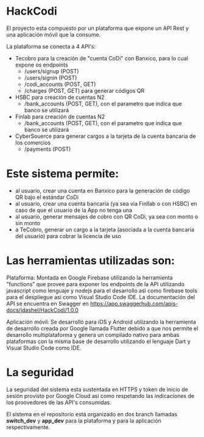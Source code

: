 # HackCodi

El proyecto esta compuesto por un plataforma que expone un API Rest y una aplicación móvil que la consume.

La plataforma se conecta a 4 API's:
- Tecobro para la creación de "cuenta CoDi" con Banxico, para lo cual expone os endpoints 
    - /users/signup (POST)
    - /users/signin (POST)
    - /codi_accounts (POST, GET)
    - /charges (POST, GET) para generar códigos QR
- HSBC para creación de cuentas N2
    - /bank_accounts (POST, GET), con el parametro que indica que banco se utilizará
- Finlab para creación de cuentas N2
    - /bank_accounts (POST, GET), con el parametro que indica que banco se utilizará
- CyberSouerce para generar cargos a la tarjeta de la cuenta bancaria de los comercios
    - /payments (POST)

# Este sistema permite:
- al usuario, crear una cuenta en Banxico para la generación de código QR bajo el estándar CoDi 
- al usuario, crear una cuenta bancaria (ya sea via Finllab o con HSBC) en caso de que el usuario de la App no tenga una
- al usuario, generar mensajes de cobro con QR CoDi, ya sea con monto o sin monto
- a TeCobro, generar un cargo a la tarjeta (asociada a la cuenta bancaria del usuario) para cobrar la licencia de uso

# Las herramientas utilizadas son:
Plataforma: Montada en Google Firebase utilizando la herramienta "functions" que provee para exponer los endpoints de la API utilizando javascript como lenguaje y nodejs para el desarrollo asi como firebase tools para el despliegue asi como Visual Studio Code IDE. La documentación del API se encuentra en Swagger en https://app.swaggerhub.com/apis-docs/jdashel/HackCodi/1.0.0

Aplicación móvil: Se desarrolló para iOS y Android utilizando la herramienta de desarrollo creada por Google llamada Flutter debido a que nos permite el desarrollo multiplataforma y genera un compilado nativo para ambas plataformas con la misma base de desarrollo utilizando el lenguaje Dart y Visual Studio Code como IDE.

# La seguridad
La seguridad del sistema esta sustentada en HTTPS y token de inicio de sesión provisto por Google Cloud asi como respetando las indicaciones de los proovedores de las API's consumidas.

El sistema en el repositorio está organizado en dos branch llamadas **switch_dev** y **app_dev** para la plataforma y para la aplicación respectivamente.

